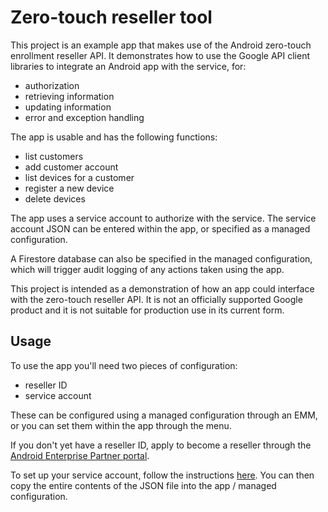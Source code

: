 # Zero-touch reseller tool

This project is an example app that makes use of the Android zero-touch
enrollment reseller API. It demonstrates how to use the Google API client
libraries to integrate an Android app with the service, for:
* authorization
* retrieving information
* updating information
* error and exception handling

The app is usable and has the following functions:
* list customers
* add customer account
* list devices for a customer
* register a new device
* delete devices

The app uses a service account to authorize with the service. The service
account JSON can be entered within the app, or specified as a managed
configuration.

A Firestore database can also be specified in the managed configuration, which
will trigger audit logging of any actions taken using the app.

This project is intended as a demonstration of how an app could interface with
the zero-touch reseller API. It is not an officially supported Google product
and it is not suitable for production use in its current form.

## Usage

To use the app you'll need two pieces of configuration:
* reseller ID
* service account

These can be configured using a managed configuration through an EMM, or you can set
them within the app through the menu.

If you don't yet have a reseller ID, apply to become a reseller through
the [Android Enterprise Partner portal](https://www.androidenterprise.dev).

To set up your service account, follow the instructions
[here](https://developers.google.com/zero-touch/guides/auth). You can then copy the entire
contents of the JSON file into the app / managed configuration.
